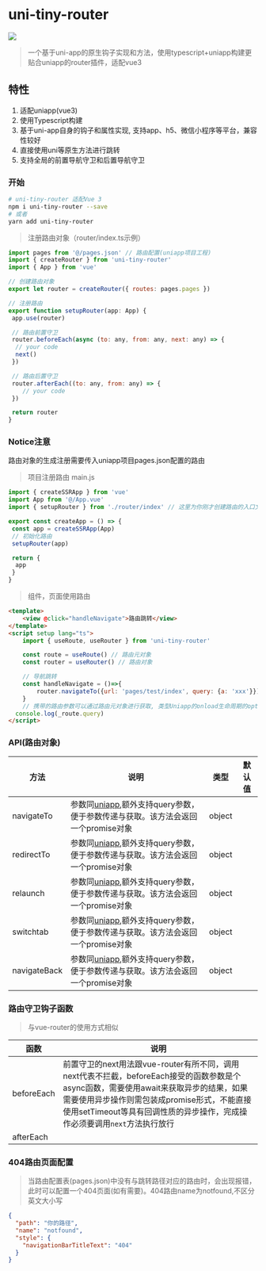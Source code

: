 # uni-tiny-router

[![](https://img.shields.io/badge/npm-v1.0.7-blue)](https://www.npmjs.com/package/uni-tiny-router)

>一个基于uni-app的原生钩子实现和方法，使用typescript+uniapp构建更贴合uniapp的router插件，适配vue3

## 特性

1. 适配uniapp(vue3)
2. 使用Typescript构建
3. 基于uni-app自身的钩子和属性实现, 支持app、h5、微信小程序等平台，兼容性较好
4. 直接使用uni等原生方法进行跳转
5. 支持全局的前置导航守卫和后置导航守卫

### 开始

```bash
# uni-tiny-router 适配Vue 3
npm i uni-tiny-router --save
# 或者
yarn add uni-tiny-router
```

>注册路由对象（router/index.ts示例）

```js
import pages from '@/pages.json' // 路由配置(uniapp项目工程)
import { createRouter } from 'uni-tiny-router'
import { App } from 'vue'

// 创建路由对象
export let router = createRouter({ routes: pages.pages })

// 注册路由
export function setupRouter(app: App) {
 app.use(router)

 // 路由前置守卫
 router.beforeEach(async (to: any, from: any, next: any) => {
  // your code
  next()
 })

 // 路由后置守卫
 router.afterEach((to: any, from: any) => {
    // your code
 })

 return router
}
```

### Notice注意

路由对象的生成注册需要传入uniapp项目pages.json配置的路由

>项目注册路由
main.js

```js
import { createSSRApp } from 'vue'
import App from '@/App.vue'
import { setupRouter } from './router/index' // 这里为你刚才创建路由的入口文件，自行按实际项目开发配置

export const createApp = () => {
 const app = createSSRApp(App)
 // 初始化路由
 setupRouter(app)

 return {
  app
 }
}
```

>组件，页面使用路由

```html
<template>
    <view @click="handleNavigate">路由跳转</view>
</template>
<script setup lang="ts">
    import { useRoute, useRouter } from 'uni-tiny-router'

    const route = useRoute() // 路由元对象
    const router = useRouter() // 路由对象

    // 导航跳转
    const handleNavigate = ()=>{
        router.navigateTo({url: 'pages/test/index', query: {a: 'xxx'}})
    }
    // 携带的路由参数可以通过路由元对象进行获取, 类型Uniapp的onload生命周期的option参数
  console.log(_route.query)
</script>

```

### API(路由对象)

| 方法                        | 说明                                                                                              | 类型          | 默认值                       |
| --------------------------- | ------------------------------------------------------------------------------------------------- | ------------- | ---------------------------- |
| navigateTo                     | 参数同[uniapp](https://uniapp.dcloud.net.cn/api/router.html#navigateto),额外支持query参数，便于参数传递与获取。该方法会返回一个promise对象                                                                       |object
| redirectTo                      | 参数同[uniapp](https://uniapp.dcloud.net.cn/api/router.html#redirectto),额外支持query参数，便于参数传递与获取。该方法会返回一个promise对象                                         |object
| relaunch                      | 参数同[uniapp](https://uniapp.dcloud.net.cn/api/router.html#relaunch),额外支持query参数，便于参数传递与获取。该方法会返回一个promise对象                                         |object
| switchtab                      | 参数同[uniapp](https://uniapp.dcloud.net.cn/api/router.html#switchtab),额外支持query参数，便于参数传递与获取。该方法会返回一个promise对象                                     |object
| navigateBack                      | 参数同[uniapp](https://uniapp.dcloud.net.cn/api/router.html#navigateback),额外支持query参数，便于参数传递与获取。该方法会返回一个promise对象                                     |object

### 路由守卫钩子函数

>与vue-router的使用方式相似

| 函数                        | 说明                                                                                              |
| --------------------------- | ------------------------------------------------------------------------------------------------- |
| beforeEach                      | 前置守卫的next用法跟vue-router有所不同，调用next代表不拦截，beforeEach接受的函数参数是个async函数，需要使用await来获取异步的结果，如果需要使用异步操作则需包装成promise形式，不能直接使用setTimeout等具有回调性质的异步操作，完成操作必须要调用`next`方法执行放行
| afterEach                       |

### 404路由页面配置
>当路由配置表(pages.json)中没有与跳转路径对应的路由时，会出现报错，此时可以配置一个404页面(如有需要)。404路由name为notfound,不区分英文大小写

```json
{
  "path": "你的路径",
  "name": "notfound",
  "style": {
    "navigationBarTitleText": "404"
  }
}
```

